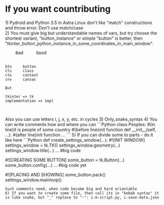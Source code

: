 
<h1>If you want countributing</h1>
1) Pydroid and Python 3.5 in Astra Linux don't like "match" constructions and throw error. Don't use match/case<br/>
2) You must give big but understandable names of vars, but try choose the shortest variant, "button_instance" or simple "button" is better, then "tkinter_button_python_instance_in_some_coordinates_in_main_window".
<pre>
    Bad     Good
    
    btn     button
    cls     class
    ctx     context
    cnv     canvas
    
    But
    
    tkinter => tk
    implementation => impl
</pre>
Also you can use letters i, j, x, y, etc. in cycles
3) Only_snake_syntax
4) You can write comments how and where you can
```Python
class Peoples: #(in line)it is people of some country
    #(before line)init function
    def __init__(self, ...):
        #(after line)init function
        ...
```
5) If you can divide some to parts - do it like here
```Python
def create_settings_window(...):
#![INIT WINDOW]
    settings_window = tk.TK()
    settings_window.geometry(...)
    settings_window.title(...)
    ... #big code
    
#![CREATING SOME BUTTON]
    some_button = tk.Button(...)
    some_button.config(...)
    ... #big code yet
    
#![PLACING AND SHOWING]
    some_button.pack()
    settings_window.mainloop()
```
Such comments need, when code become big and hard oriantable
6) If you want to create some file, then call its in "kebab syntax" it is like snake, but "_" replace to "-": i-m-script.py, i-save-data.json
